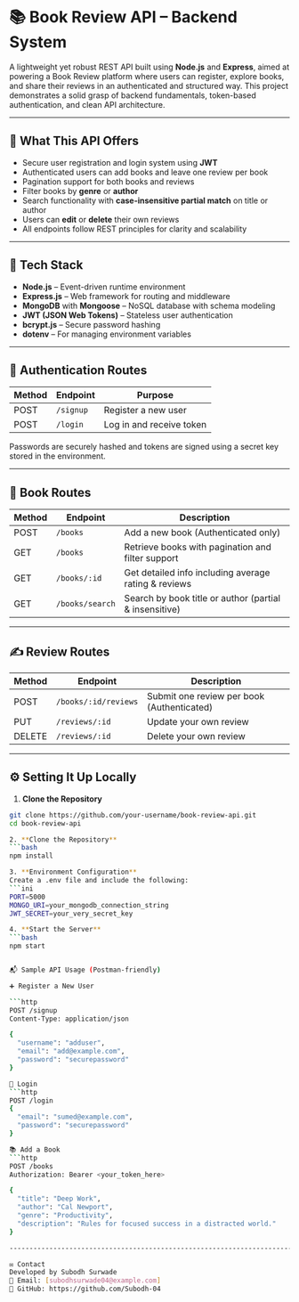 # 📚 Book Review API – Backend System

A lightweight yet robust REST API built using **Node.js** and **Express**, aimed at powering a Book Review platform where users can register, explore books, and share their reviews in an authenticated and structured way. This project demonstrates a solid grasp of backend fundamentals, token-based authentication, and clean API architecture.

---

## 🚀 What This API Offers

- Secure user registration and login system using **JWT**
- Authenticated users can add books and leave one review per book
- Pagination support for both books and reviews
- Filter books by **genre** or **author**
- Search functionality with **case-insensitive partial match** on title or author
- Users can **edit** or **delete** their own reviews
- All endpoints follow REST principles for clarity and scalability

---

## 🧰 Tech Stack

- **Node.js** – Event-driven runtime environment
- **Express.js** – Web framework for routing and middleware
- **MongoDB** with **Mongoose** – NoSQL database with schema modeling
- **JWT (JSON Web Tokens)** – Stateless user authentication
- **bcrypt.js** – Secure password hashing
- **dotenv** – For managing environment variables

---

## 🔐 Authentication Routes

| Method | Endpoint     | Purpose                  |
|--------|--------------|--------------------------|
| POST   | `/signup`    | Register a new user      |
| POST   | `/login`     | Log in and receive token |

Passwords are securely hashed and tokens are signed using a secret key stored in the environment.

---

## 📘 Book Routes

| Method | Endpoint              | Description                                           |
|--------|------------------------|-------------------------------------------------------|
| POST   | `/books`              | Add a new book (Authenticated only)                  |
| GET    | `/books`              | Retrieve books with pagination and filter support    |
| GET    | `/books/:id`          | Get detailed info including average rating & reviews |
| GET    | `/books/search`       | Search by book title or author (partial & insensitive) |

---

## ✍️ Review Routes

| Method | Endpoint              | Description                               |
|--------|------------------------|-------------------------------------------|
| POST   | `/books/:id/reviews`  | Submit one review per book (Authenticated)|
| PUT    | `/reviews/:id`        | Update your own review                    |
| DELETE | `/reviews/:id`        | Delete your own review                    |

---

## ⚙️ Setting It Up Locally

1. **Clone the Repository**
```bash
git clone https://github.com/your-username/book-review-api.git
cd book-review-api

2. **Clone the Repository**
```bash
npm install

3. **Environment Configuration**
Create a .env file and include the following:
```ini
PORT=5000
MONGO_URI=your_mongodb_connection_string
JWT_SECRET=your_very_secret_key

4. **Start the Server**
```bash
npm start


📬 Sample API Usage (Postman-friendly)

➕ Register a New User

```http
POST /signup
Content-Type: application/json

{
  "username": "adduser",
  "email": "add@example.com",
  "password": "securepassword"
}

🔑 Login
```http
POST /login
{
  "email": "sumed@example.com",
  "password": "securepassword"
}

📚 Add a Book
```http
POST /books
Authorization: Bearer <your_token_here>

{
  "title": "Deep Work",
  "author": "Cal Newport",
  "genre": "Productivity",
  "description": "Rules for focused success in a distracted world."
}

------------------------------------------------------------------------

✉️ Contact
Developed by Subodh Surwade
📧 Email: [subodhsurwade04@example.com]
🔗 GitHub: https://github.com/Subodh-04
